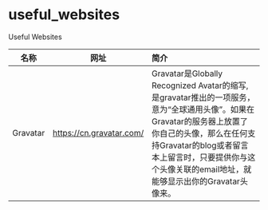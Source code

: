 # useful_websites
Useful Websites

| 名称     | 网址    |  简介  |
| :------:   | :-----: | :---- |
| Gravatar | https://cn.gravatar.com/ | Gravatar是Globally Recognized Avatar的缩写,是gravatar推出的一项服务，意为“全球通用头像”。如果在Gravatar的服务器上放置了你自己的头像，那么在任何支持Gravatar的blog或者留言本上留言时，只要提供你与这个头像关联的email地址，就能够显示出你的Gravatar头像来。 |
